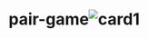 # pair-game![card1](https://user-images.githubusercontent.com/46935131/216387200-6d00a15e-1d21-44c0-abf9-fd6f2d9979c0.jpg)
